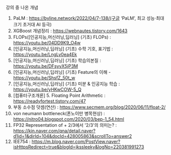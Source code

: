 강의 중 나온 개념
1. PaLM : https://byline.network/2022/04/7-138/(구글 ‘PaLM’, 최고 성능·최대 크기 초거대 AI 등극)
2. XGBoost 개념정리 : https://webnautes.tistory.com/1643
3. FLOPs([인공지능,머신러닝,딥러닝] (기초) FLOPs) : https://youtu.be/04DD9K9_O4w
4. [인공지능,머신러닝,딥러닝] (기초) 수학 기호, 표기법 : https://youtu.be/LngLy0ea4Ek
5. [인공지능,머신러닝,딥러닝] (기초) 학습의본질 : https://youtu.be/DFsyvX5jP3M
6. [인공지능,머신러닝,딥러닝] (기초) Feature의 이해 - https://youtu.be/ShsfZ_50t_w
7. [인공지능,머신러닝,딥러닝] (기초) 미분 & 인공지능 학습 : https://youtu.be/yHKwCOW-5_Q
8. [컴퓨터구조개론] 5. Floating Point Arithmetic : https://readyfortest.tistory.com/47
9. 부동 소수점 덧셈(연산) : https://www.secmem.org/blog/2020/06/11/float-2/
10. von neumann bottleneck(폰노이만 병목현상) : https://nitro04.blogspot.com/2020/03/bep-1_54.html
11. FP32 Representation of + 2/3에서 '2/3'의 의미는? : https://kin.naver.com/qna/detail.naver?d1id=1&dirId=104&docId=428005863&scrollTo=answer2
12. IEE754 : https://m.blog.naver.com/PostView.naver?isHttpsRedirect=true&blogId=jkssleeky&logNo=220381991273

